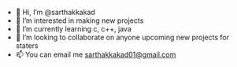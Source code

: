 - 👋 Hi, I’m @sarthakkakad
- 👀 I’m interested in making new projects 
- 🌱 I’m currently learning c, c++, java
- 💞️ I’m looking to collaborate on anyone upcoming new projects for staters
- 📫 You can email me sarthakkakad01@gmail.com 

<!---
sarthakkakad/sarthakkakad is a ✨ special ✨ repository because its `README.md` (this file) appears on your GitHub profile.
You can click the Preview link to take a look at your changes.
--->
